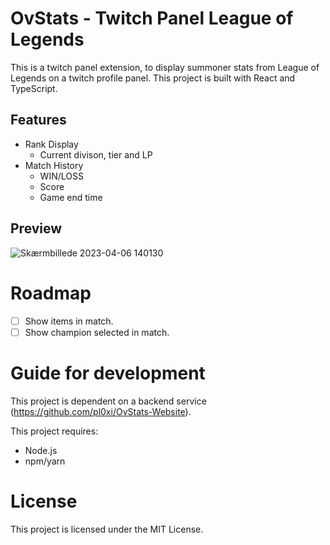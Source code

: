# OvStats - Twitch Panel League of Legends
This is a twitch panel extension, to display summoner stats from League of Legends on a twitch profile panel. 
This project is built with React and TypeScript.

## Features
* Rank Display
  * Current divison, tier and LP
* Match History
  * WIN/LOSS
  * Score
  * Game end time

## Preview
![Skærmbillede 2023-04-06 140130](https://user-images.githubusercontent.com/39574422/230373279-26147de1-e712-4848-a429-1df945f62264.png)

# Roadmap
- [ ] Show items in match.
- [ ] Show champion selected in match.

# Guide for development
This project is dependent on a backend service (https://github.com/pl0xi/OvStats-Website).

This project requires:
- Node.js
- npm/yarn

# License 
This project is licensed under the MIT License.
